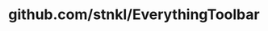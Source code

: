 ---
layout: post
title: github.com/stnkl/EverythingToolbar
categories: link
tags: [انگلیسی, برنامه‌نویسی]
---